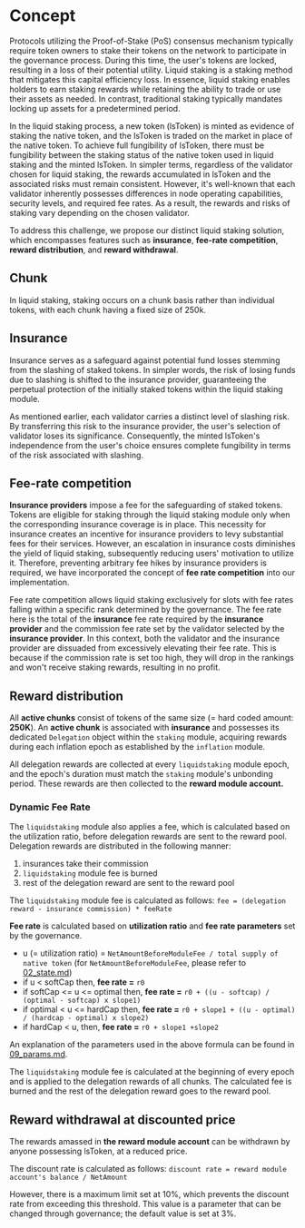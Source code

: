 <!-- order: 1 -->

# Concept
Protocols utilizing the Proof-of-Stake (PoS) consensus mechanism typically require 
token owners to stake their tokens on the network to participate in the governance 
process. During this time, the user's tokens are locked, resulting in a loss of 
their potential utility. Liquid staking is a staking method that mitigates this 
capital efficiency loss. In essence, liquid staking enables holders to earn staking 
rewards while retaining the ability to trade or use their assets as needed. 
In contrast, traditional staking typically mandates locking up assets for a predetermined 
period.

In the liquid staking process, a new token (lsToken) is minted as evidence of staking 
the native token, and the lsToken is traded on the market in place of the native token. 
To achieve full fungibility of lsToken, there must be fungibility between the staking 
status of the native token used in liquid staking and the minted lsToken. 
In simpler terms, regardless of the validator chosen for liquid staking, 
the rewards accumulated in lsToken and the associated risks must remain consistent. 
However, it's well-known that each validator inherently possesses differences in 
node operating capabilities, security levels, and required fee rates. 
As a result, the rewards and risks of staking vary depending on the chosen validator.

To address this challenge, we propose our distinct liquid staking solution, 
which encompasses features such as **insurance**, **fee-rate competition**, **reward distribution**, 
and **reward withdrawal**.

## Chunk

In liquid staking, staking occurs on a chunk basis rather than individual tokens, with each chunk 
having a fixed size of 250k.

## Insurance

Insurance serves as a safeguard against potential fund losses stemming from the slashing of 
staked tokens. In simpler words, the risk of losing funds due to slashing is shifted to the 
insurance provider, guaranteeing the perpetual protection of the initially staked tokens 
within the liquid staking module. 

As mentioned earlier, each validator carries a distinct level of slashing risk. 
By transferring this risk to the insurance provider, the user's selection of validator 
loses its significance. Consequently, the minted lsToken's independence from the user's 
choice ensures complete fungibility in terms of the risk associated with slashing.


## Fee-rate competition

**Insurance providers** impose a fee for the safeguarding of staked tokens. Tokens are eligible 
for staking through the liquid staking module only when the corresponding insurance coverage 
is in place. This necessity for insurance creates an incentive for insurance providers to levy 
substantial fees for their services. However, an escalation in insurance costs diminishes 
the yield of liquid staking, subsequently reducing users' motivation to utilize it. 
Therefore, preventing arbitrary fee hikes by insurance providers is required, we have incorporated 
the concept of **fee rate competition** into our implementation.

Fee rate competition allows liquid staking exclusively for slots with fee rates falling within 
a specific rank determined by the governance. The fee rate here is the total of the **insurance** 
fee rate required by the **insurance provider** and the commission fee rate set by the validator 
selected by the **insurance provider**. In this context, both the validator and the insurance provider 
are dissuaded from excessively elevating their fee rate. This is because if the commission rate is set too high, 
they will drop in the rankings and won't receive staking rewards, resulting in no profit.

## Reward distribution

All **active chunks** consist of tokens of the same size (= hard coded amount: **250K**). 
An **active chunk** is associated with **insurance** and possesses its dedicated `Delegation` object 
within the `staking` module, acquiring rewards during each inflation epoch as established by 
the `inflation` module.

All delegation rewards are collected at every `liquidstaking` module epoch, and the epoch's duration 
must match the `staking` module's unbonding period. These rewards are then collected to the 
**reward module account.**

### Dynamic Fee Rate

The `liquidstaking` module also applies a fee, which is calculated based on the utilization ratio, 
before delegation rewards are sent to the reward pool. Delegation rewards are distributed in the following manner:

1. insurances take their commission 
2. `liquidstaking` module fee is burned
3. rest of the delegation reward are sent to the reward pool

The `liquidstaking` module fee is calculated as follows: `fee = (delegation reward - insurance commission) * feeRate`

**Fee rate** is calculated based on **utilization ratio** and **fee rate parameters** set by the governance.
* u (= utilization ratio) = `NetAmountBeforeModuleFee / total supply of native token` (for `NetAmountBeforeModuleFee`, please refer to [02_state.md](02_state.md#netamountstate-in-memory-only))
* if u < softCap then, **fee rate =** `r0`
* if softCap <= u <= optimal then, **fee rate =** `r0 + ((u - softcap) / (optimal - softcap) x slope1)`
* if optimal < u <= hardCap then, **fee rate =** `r0 + slope1 + ((u - optimal) / (hardcap - optimal) x slope2)`
* if hardCap < u, then, **fee rate =** `r0 + slope1 +slope2`

An explanation of the parameters used in the above formula can be found in [09_params.md](09_params.md). 

The `liquidstaking` module fee is calculated at the beginning of every epoch and is applied to the delegation rewards of all chunks.
The calculated fee is burned and the rest of the delegation reward goes to the reward pool.

## Reward withdrawal at discounted price

The rewards amassed in **the reward module account** can be withdrawn by anyone possessing lsToken, at a reduced price.

The discount rate is calculated as follows: `discount rate = reward module account's balance / NetAmount`

However, there is a maximum limit set at 10%, which prevents the discount rate from exceeding this threshold. 
This value is a parameter that can be changed through governance; the default value is set at 3%.




